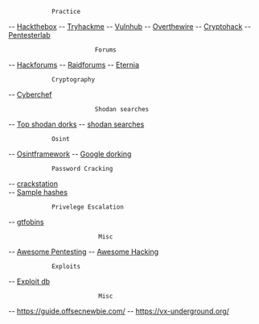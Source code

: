 				Practice
-- [Hackthebox](https://app.hackthebox.eu/)
-- [Tryhackme](https://tryhackme.com/)
-- [Vulnhub](https://vulnhub.com/)
-- [Overthewire](https://overthewire.org/)
-- [Cryptohack](https://cryptohack.org/)
-- [Pentesterlab](https://www.pentesterlab.com/)

                      		Forums
-- [Hackforums](https://hackforums.net/)
-- [Raidforums](https://raidforums.com/)
-- [Eternia](https://eternia.to/)

				Cryptography
-- [Cyberchef](https://gchq.github.io/CyberChef/)

                       		Shodan searches
-- [Top shodan dorks](https://securitytrails.com/blog/top-shodan-dorks)
-- [shodan searches](https://github.com/lothos612/shodan)

				Osint
-- [Osintframework](https://osintframework.com/)
-- [Google dorking](https://securitytrails.com/blog/google-hacking-techniques)

				Password Cracking
-- [crackstation](https://crackstation.net/)	
-- [Sample hashes](http://openwall.info/wiki/john/sample-hashes)

				Privelege Escalation
-- [gtfobins](https://gtfobins.github.io/)

                      		 Misc
-- [Awesome Pentesting](github.com/enaqx/awesome-pentest)
-- [Awesome Hacking](github.com/Hack-with-Github/Awesome-Hacking)

				Exploits
-- [Exploit db](https://www.exploit-db.com/)

                      		 Misc
-- https://guide.offsecnewbie.com/
-- https://vx-underground.org/